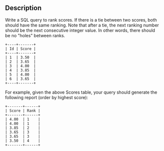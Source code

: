 ## Description

Write a SQL query to rank scores. If there is a tie between two scores, both should have the same ranking. Note that after a tie, the next ranking number should be the next consecutive integer value. In other words, there should be no "holes" between ranks.

```
+----+-------+
| Id | Score |
+----+-------+
| 1  | 3.50  |
| 2  | 3.65  |
| 3  | 4.00  |
| 4  | 3.85  |
| 5  | 4.00  |
| 6  | 3.65  |
+----+-------+
```

For example, given the above Scores table, your query should generate the following report (order by highest score):

```
+-------+------+
| Score | Rank |
+-------+------+
| 4.00  | 1    |
| 4.00  | 1    |
| 3.85  | 2    |
| 3.65  | 3    |
| 3.65  | 3    |
| 3.50  | 4    |
+-------+------+
```